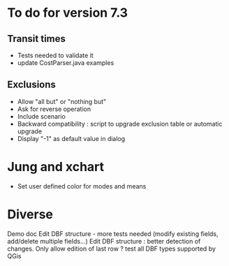 # To do for version 7.3


## Transit times
- Tests needed to validate it
- update CostParser.java examples

## Exclusions
- Allow "all but" or "nothing but"
- Ask for reverse operation
- Include scenario
- Backward compatibility : script to upgrade exclusion table or automatic upgrade
- Display "-1" as default value in dialog
  
# Jung and xchart
- Set user defined color for modes and means

# Diverse
Demo doc
Edit DBF structure - more tests needed (modify existing fields, add/delete multiple fields...)
Edit DBF structure : better detection of changes. Only allow edition of last row ?
test all DBF types supported by QGis


